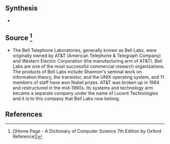 ## Synthesis
- 
## Source [^1]
- The Bell Telephone Laboratories, generally known as Bell Labs, were originally owned by AT&T (American Telephone & Telegraph Company) and Western Electric Corporation (the manufacturing arm of AT&T). Bell Labs are one of the most successful commercial research organizations. The products of Bell Labs include Shannon's seminal work on information theory, the transistor, and the UNIX operating system, and 11 members of staff have won Nobel prizes. AT&T was broken up in 1984 and restructured in the mid-1990s. Its systems and technology arm became a separate company under the name of Lucent Technologies and it is to this company that Bell Labs now belong.
## References

[^1]: [[Home Page - A Dictionary of Computer Science 7th Edition by Oxford Reference]]